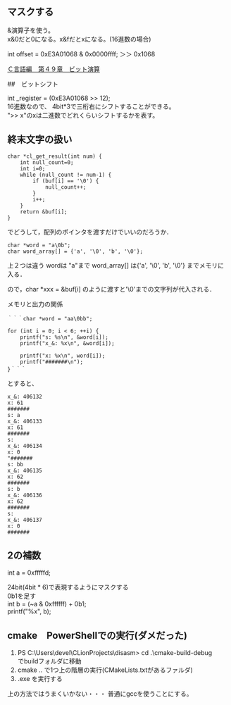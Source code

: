 ## マスクする

&演算子を使う。  
x&0だと0になる。x&fだとxになる。(16進数の場合)


int offset = 0xE3A01068 & 0x0000ffff;
＞＞ 0x1068

[Ｃ言語編　第４９章　ビット演算](https://programming-place.net/ProgrammingPlacePlus/c/049.html)

##　ビットシフト

int _register = (0xE3A01068 >> 12);  
16進数なので、 4bit*3で三桁右にシフトすることができる。  
">> x"のxは二進数でどれくらいシフトするかを表す。


## 終末文字の扱い
```
char *cl_get_result(int num) {
    int null_count=0;
    int i=0;
    while (null_count != num-1) {
        if (buf[i] == '\0') {
            null_count++;
        }
        i++;
    }
    return &buf[i];
}

```
でどうして，配列のポインタを渡すだけでいいのだろうか．
```
char *word = "a\0b";
char word_array[] = {'a', '\0', 'b', '\0'};
```
上２つは違う
wordは "a"まで
word_array[] は{'a', '\0', 'b', '\0'}
までメモリに入る．

ので，char *xxx = &buf[i]
のように渡すと'\0'までの文字列が代入される．

メモリと出力の関係

    ｀｀｀char *word = "aa\0bb";

    for (int i = 0; i < 6; ++i) {
        printf("s: %s\n", &word[i]);
        printf("x_&: %x\n", &word[i]);

        printf("x: %x\n", word[i]);
        printf("#######\n");
    }｀｀｀
とすると、
```s: aa
x_&: 406132
x: 61
#######
s: a
x_&: 406133
x: 61
#######
s:
x_&: 406134
x: 0
"#######
s: bb
x_&: 406135
x: 62
#######
s: b
x_&: 406136
x: 62
#######
s:
x_&: 406137
x: 0
#######
```

## 2の補数
int a = 0xfffffd;  

24bit(4bit * 6)で表現するようにマスクする  
0b1を足す  
int b = (~a & 0xffffff) + 0b1;  
printf("%x", b);  


## cmake　PowerShellでの実行(ダメだった)

1. PS C:\Users\devel\CLionProjects\disasm> cd .\cmake-build-debug\
でbuildフォルダに移動
2. cmake ..
で1つ上の階層の実行(CMakeLists.txtがあるファルダ)
3. .exe
を実行する

上の方法ではうまくいかない・・・
普通にgccを使うことにする。
